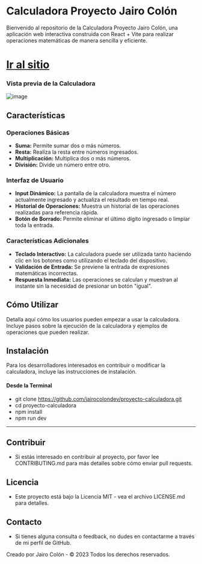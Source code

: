 # Calculadora Proyecto Jairo Colón

Bienvenido al repositorio de la Calculadora Proyecto Jairo Colón, una aplicación web interactiva construida con React + Vite para realizar operaciones matemáticas de manera sencilla y eficiente.

# [Ir al sitio](https://proyecto-calculadora-jairocolondev.vercel.app/?target=_'blank')

### Vista previa de la Calculadora
![image](https://github.com/jairocolondev/proyecto-calculadora/assets/83477127/676e13fd-bdf9-49d4-82f2-24fb9204bfd6)

## Características

### Operaciones Básicas
- **Suma:** Permite sumar dos o más números.
- **Resta:** Realiza la resta entre números ingresados.
- **Multiplicación:** Multiplica dos o más números.
- **División:** Divide un número entre otro.

<!-- ### Funcionalidades Avanzadas
- **Raíz Cuadrada:** Calcula la raíz cuadrada de un número.
- **Potencia:** Eleva un número a la potencia de otro.
- **Operaciones con Paréntesis:** Soporta el cálculo de expresiones con paréntesis para determinar el orden de las operaciones. -->

### Interfaz de Usuario
- **Input Dinámico:** La pantalla de la calculadora muestra el número actualmente ingresado y actualiza el resultado en tiempo real.
- **Historial de Operaciones:** Muestra un historial de las operaciones realizadas para referencia rápida.
- **Botón de Borrado:** Permite eliminar el último dígito ingresado o limpiar toda la entrada.

### Características Adicionales
- **Teclado Interactivo:** La calculadora puede ser utilizada tanto haciendo clic en los botones como utilizando el teclado del dispositivo.
- **Validación de Entrada:** Se previene la entrada de expresiones matemáticas incorrectas.
- **Respuesta Inmediata:** Las operaciones se calculan y muestran al instante sin la necesidad de presionar un botón "igual".

## Cómo Utilizar

Detalla aquí cómo los usuarios pueden empezar a usar la calculadora. Incluye pasos sobre la ejecución de la calculadora y ejemplos de operaciones que pueden realizar.

## Instalación

Para los desarrolladores interesados en contribuir o modificar la calculadora, incluye las instrucciones de instalación.

#### Desde la Terminal
- git clone https://github.com/jairocolondev/proyecto-calculadora.git
- cd proyecto-calculadora
- npm install
- npm run dev

--------
## Contribuir
- Si estás interesado en contribuir al proyecto, por favor lee CONTRIBUTING.md para más detalles sobre cómo enviar pull requests.

## Licencia
- Este proyecto está bajo la Licencia MIT - vea el archivo LICENSE.md para detalles.

## Contacto
- Si tienes alguna consulta o feedback, no dudes en contactarme a través de mi perfil de GitHub.

Creado por Jairo Colón - © 2023 Todos los derechos reservados.


